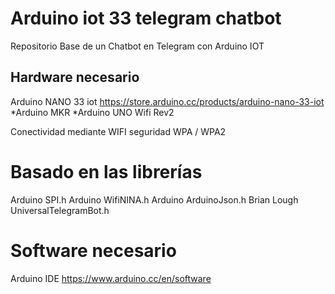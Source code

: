 # Arduino iot 33 telegram chatbot
Repositorio Base de un Chatbot en Telegram con Arduino IOT

## Hardware necesario

Arduino NANO 33 iot https://store.arduino.cc/products/arduino-nano-33-iot
*Arduino MKR
*Arduino UNO Wifi Rev2

Conectividad mediante WIFI seguridad WPA / WPA2

# Basado en las librerías
Arduino SPI.h
Arduino WifiNINA.h
Arduino ArduinoJson.h
Brian Lough UniversalTelegramBot.h


# Software necesario

Arduino IDE https://www.arduino.cc/en/software
